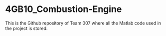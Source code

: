 # 4GB10_Combustion-Engine
This is the Github repository of Team 007 where all the Matlab code used in the project is stored.
